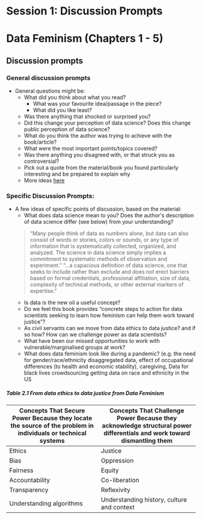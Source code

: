 Session 1: Discussion Prompts
================

# Data Feminism (Chapters 1 - 5)

## Discussion prompts

### General discussion prompts
  - General questions might be:
      - What did you think about what you read?
          - What was your favourite idea/passage in the piece?
          - What did you like least?
      - Was there anything that shocked or surprised you?
      - Did this change your perception of data science? Does this
        change public perception of data science?
      - What do you think the author was trying to achieve with the
        book/article?
      - What were the most important points/topics covered?
      - Was there anything you disagreed with, or that struck you as
        controversial?
      - Pick out a quote from the material/book you found particularly
        interesting and be prepared to explain why
      - More ideas
        [here](https://bookriot.com/2017/08/21/book-club-discussion-questions/)

### Specific Discussion Prompts:
  - A few ideas of specific points of discussion, based on the material:
      - What does data science mean to you? Does the author's description of
      data science differ (see below) from your understanding?
      > “Many people think of data as numbers alone, but data can also consist
      of words or stories, colors or sounds, or any type of information that is
      systematically collected, organized, and analyzed. The science in data science simply implies a commitment to systematic methods of observation
      and experiment.” 
      > “...a capacious definition of data science, one that seeks to include rather than exclude and does not erect barriers based on formal credentials, professional affiliation, size of data, complexity of technical methods, or other external markers of expertise.”
      - Is data is the new oil a useful concept? 
      - Do we feel this book provides “concrete steps to action for data
      scientists seeking to learn how feminism can help them work toward
      justice”?
      - As civil servants can we move from data ethics to data justice? and if
      so how? How can we challenge power as data scientists? 
      - What have been our missed opportunities to work with vulnerable/marginalised groups at work?
      - What does data feminism look like during a pandemic? (e.g. the need for
      gender/race/ethnicity disaggregated data, effect of occupational
      differences (to health and economic stability), caregiving, Data for black lives crowdsourcing getting data on race and ethnicity in the US


##### Table 2.1 From data ethics to data justice from Data Feminism

| Concepts That Secure Power Because they locate the source of the problem in individuals or technical systems | Concepts That Challenge Power Because they acknowledge structural power differentials and work toward dismantling them |
|---|---|
| Ethics | Justice |
| Bias | Oppression |
| Fairness | Equity |
| Accountability | Co-liberation |
| Transparency | Reflexivity |
| Understanding algorithms | Understanding history, culture and context |

